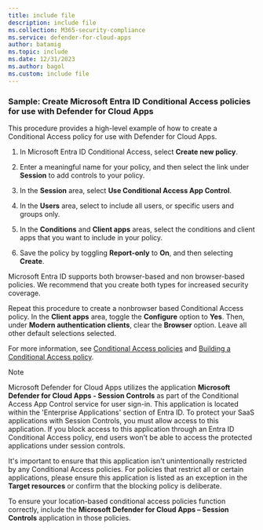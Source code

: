 ```yaml
---
title: include file
description: include file
ms.collection: M365-security-compliance
ms.service: defender-for-cloud-apps
author: batamig
ms.topic: include
ms.date: 12/31/2023
ms.author: bagol
ms.custom: include file
---
```


### Sample: Create Microsoft Entra ID Conditional Access policies for use with Defender for Cloud Apps

This procedure provides a high-level example of how to create a Conditional Access policy for use with Defender for Cloud Apps.

1. In Microsoft Entra ID Conditional Access, select **Create new policy**.

1. Enter a meaningful name for your policy, and then select the link under **Session** to add controls to your policy.

1. In the **Session** area, select **Use Conditional Access App Control**.

1. In the **Users** area, select to include all users, or specific users and groups only.

1. In the **Conditions** and **Client apps** areas, select the conditions and client apps that you want to include in your policy.

1. Save the policy by toggling **Report-only** to **On**, and then selecting **Create**.

Microsoft Entra ID supports both browser-based and non browser-based policies. We recommend that you create both types for increased security coverage.

Repeat this procedure to create a nonbrowser based Conditional Access policy. In the **Client apps** area, toggle the **Configure** option to **Yes**. Then, under **Modern authentication clients**, clear the **Browser** option. Leave all other default selections selected.

For more information, see [Conditional Access policies](/azure/active-directory/conditional-access/overview) and [Building a Conditional Access policy](/entra/identity/conditional-access/concept-conditional-access-policies).

> [!NOTE]
> Microsoft Defender for Cloud Apps utilizes the application **Microsoft Defender for Cloud Apps - Session Controls** as part of the Conditional Access App Control service for user sign-in. This application is located within the 'Enterprise Applications' section of Entra ID. 
To protect your SaaS applications with Session Controls, you must allow access to this application. 
If you block access to this application through an Entra ID Conditional Access policy, end users won't be able to access the protected applications under session controls. <br>
>
>It's important to ensure that this application isn't unintentionally restricted by any Conditional Access policies. For policies that restrict all or certain applications, please ensure this application is listed as an exception in the **Target resources** or confirm that the blocking policy is deliberate.<br>  
>
>To ensure your location-based conditional access policies function correctly, include the **Microsoft Defender for Cloud Apps – Session Controls** application in those policies.
